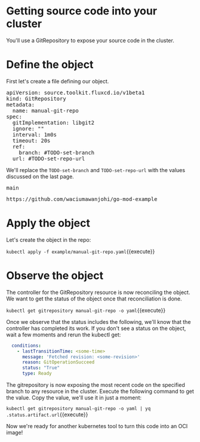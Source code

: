 # Getting source code into your cluster

You'll use a GitRepository to expose your source code in the cluster.

# Define the object

First let's create a file defining our object.

<pre class="file" data-filename="manual-git-repo.yaml" data-target="replace">
apiVersion: source.toolkit.fluxcd.io/v1beta1
kind: GitRepository
metadata:
  name: manual-git-repo
spec:
  gitImplementation: libgit2
  ignore: ""
  interval: 1m0s
  timeout: 20s
  ref:
    branch: #TODO-set-branch
  url: #TODO-set-repo-url
</pre>

We'll replace the `TODO-set-branch` and `TODO-set-repo-url` with the values
discussed on the last page.

<pre class="file" data-filename="manual-git-repo.yaml" data-target="insert"  data-marker="#TODO-set-branch">
main
</pre>

<pre class="file" data-filename="manual-git-repo.yaml" data-target="insert"  data-marker="#TODO-set-repo-url">
https://github.com/waciumawanjohi/go-mod-example
</pre>

# Apply the object

Let's create the object in the repo:

`kubectl apply -f example/manual-git-repo.yaml`{{execute}}

# Observe the object

The controller for the GitRepository resource is now reconciling the object. We
want to get the status of the object once that reconciliation is done.

`kubectl get gitrepository manual-git-repo -o yaml`{{execute}}

Once we observe that the status includes the following, we'll know that the
controller has completed its work. If you don't see a status on the object, wait
a few moments and rerun the kubectl get:

```yaml
  conditions:
    - lastTransitionTime: <some-time>
      message: 'Fetched revision: <some-revision>'
      reason: GitOperationSucceed
      status: "True"
      type: Ready
```

The gitrepository is now exposing the most recent code on the specified branch
to any resource in the cluster. Execute the following command to get the value.
Copy the value, we'll use it in just a moment:

`kubectl get gitrepository manual-git-repo -o yaml | yq .status.artifact.url`{{execute}}

Now we're ready for another kubernetes tool to turn this code into an OCI image!
